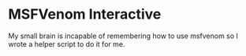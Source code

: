 # MSFVenom Interactive
My small brain is incapable of remembering how to use msfvenom so I wrote a helper script to do it for me.
